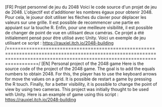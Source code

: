 [FR] Projet personnel de jeu du 2048
Voici le code source d'un projet de jeu de 2048. L'objectif est d'additioner les nombres égaux pour obtenir 2048. Pour cela, le joueur doit utiliser les flèches du clavier pour déplacer les valeurs sur une grille. Il est possible de recommencer une partie en appuiant sur la touche R. Enfin, pour une meilleure visibilité, il est possible de changer de point de vue en utilisant deux caméras.
Ce projet a été initialement pensé pour être utilisé avec Unity. Voici un exemple de jeu utilisant ce script : https://rauxiel.itch.io/2048-building
/=============================================================================================================================================================================/
[EN] Personal project of the 2048 game
Here is the source code of the project of the 2048 game. The goal is to add the equals numbers to obtain 2048. For this, the player has to use the keyboard arrows for move the values on a grid. It is possible de restart a game by pressing the R touch. Finally, for a better visibility, it is possible to change the point of view by using two cameras.
This project was initially thought to be used with Unity. Here is an example of game using this script : https://rauxiel.itch.io/2048-building
